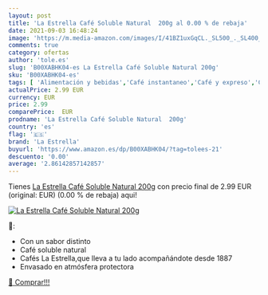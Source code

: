 ```yaml
---
layout: post
title: 'La Estrella Café Soluble Natural  200g al 0.00 % de rebaja'
date: 2021-09-03 16:48:24
image: 'https://m.media-amazon.com/images/I/41BZ1uxGqCL._SL500_._SL400_.jpg'
comments: true
category: ofertas
author: 'tole.es'
slug: 'B00XABHK04-es La Estrella Café Soluble Natural 200g'
sku: 'B00XABHK04-es'
tags: [ 'Alimentación y bebidas','Café instantaneo','Café y expreso','Café, té y bebidas','café','la estrella', ]
actualPrice: 2.99 EUR
currency: EUR
price: 2.99
comparePrice:  EUR
prodname: 'La Estrella Café Soluble Natural  200g'
country: 'es'
flag: '🇪🇸'
brand: 'La Estrella'
buyurl: 'https://www.amazon.es/dp/B00XABHK04/?tag=tolees-21'
descuento: '0.00'
average: '2.86142857142857'
---
```


Tienes [La Estrella Café Soluble Natural  200g](https://www.amazon.es/dp/B00XABHK04/?tag=tolees-21) con precio final de  2.99 EUR (original:  EUR) (0.00 %  de rebaja) aqui!

[![La Estrella Café Soluble Natural  200g](https://m.media-amazon.com/images/I/41BZ1uxGqCL._SL500_._SL400_.jpg)](https://www.amazon.es/dp/B00XABHK04/?tag=tolees-21)

🔎:

- Con un sabor distinto
- Café soluble natural
- Cafés La Estrella,que lleva a tu lado acompañándote desde 1887
- Envasado en atmósfera protectora

[🛒 Comprar!!!](https://www.amazon.es/dp/B00XABHK04/?tag=tolees-21)
